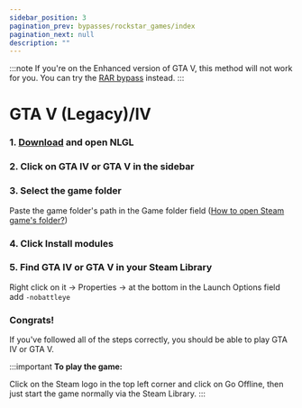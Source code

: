 ```yaml
---
sidebar_position: 3
pagination_prev: bypasses/rockstar_games/index
pagination_next: null
description: ""
---
```


:::note
If you're on the Enhanced version of GTA V, this method will not work for you. You can try the [RAR bypass](/bypasses/rockstar_games/gtav_zip_method) instead.
:::

# GTA V (Legacy)/IV

### 1. [Download](https://github.com/onajlikezz/Nightlight-Game-Launcher/releases/download/NLLauncherV4/NLGL.exe) and open NLGL

### 2. Click on GTA IV or GTA V in the sidebar

### 3. Select the game folder
Paste the game folder's path in the Game folder field ([How to open Steam game's folder?](/extras/opening_a_steam_games_folder))

### 4. Click Install modules

### 5. Find GTA IV or GTA V in your Steam Library
Right click on it -> Properties -> at the bottom in the Launch Options field add `-nobattleye`

### Congrats!
If you've followed all of the steps correctly, you should be able to play GTA IV or GTA V.

:::important
**To play the game:**

Click on the Steam logo in the top left corner and click on Go Offline, then just start the game normally via the Steam Library.
:::
